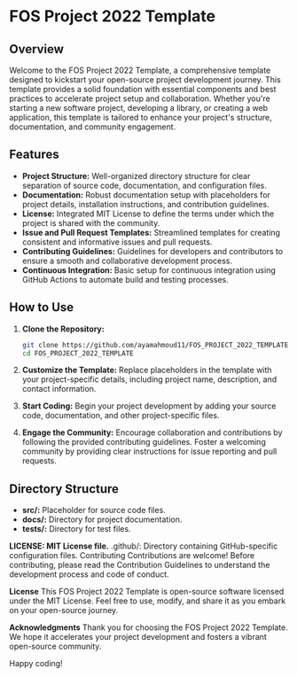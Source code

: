# FOS Project 2022 Template

## Overview

Welcome to the FOS Project 2022 Template, a comprehensive template designed to kickstart your open-source project development journey. This template provides a solid foundation with essential components and best practices to accelerate project setup and collaboration. Whether you're starting a new software project, developing a library, or creating a web application, this template is tailored to enhance your project's structure, documentation, and community engagement.

## Features

- **Project Structure:** Well-organized directory structure for clear separation of source code, documentation, and configuration files.
- **Documentation:** Robust documentation setup with placeholders for project details, installation instructions, and contribution guidelines.
- **License:** Integrated MIT License to define the terms under which the project is shared with the community.
- **Issue and Pull Request Templates:** Streamlined templates for creating consistent and informative issues and pull requests.
- **Contributing Guidelines:** Guidelines for developers and contributors to ensure a smooth and collaborative development process.
- **Continuous Integration:** Basic setup for continuous integration using GitHub Actions to automate build and testing processes.

## How to Use

1. **Clone the Repository:**
   ```bash
   git clone https://github.com/ayamahmoud11/FOS_PROJECT_2022_TEMPLATE.git
   cd FOS_PROJECT_2022_TEMPLATE


2. **Customize the Template:**
Replace placeholders in the template with your project-specific details, including project name, description, and contact information.

3. **Start Coding:**
Begin your project development by adding your source code, documentation, and other project-specific files.

3. **Engage the Community:**
Encourage collaboration and contributions by following the provided contributing guidelines. Foster a welcoming community by providing clear instructions for issue reporting and pull requests.

##  Directory Structure
- **src/:** Placeholder for source code files.
- **docs/:** Directory for project documentation.
- **tests/:** Directory for test files.

**LICENSE: MIT License file.**
.github/: Directory containing GitHub-specific configuration files.
Contributing
Contributions are welcome! Before contributing, please read the Contribution Guidelines to understand the development process and code of conduct.

**License**
This FOS Project 2022 Template is open-source software licensed under the MIT License. Feel free to use, modify, and share it as you embark on your open-source journey.

**Acknowledgments**
Thank you for choosing the FOS Project 2022 Template. We hope it accelerates your project development and fosters a vibrant open-source community.

Happy coding!
